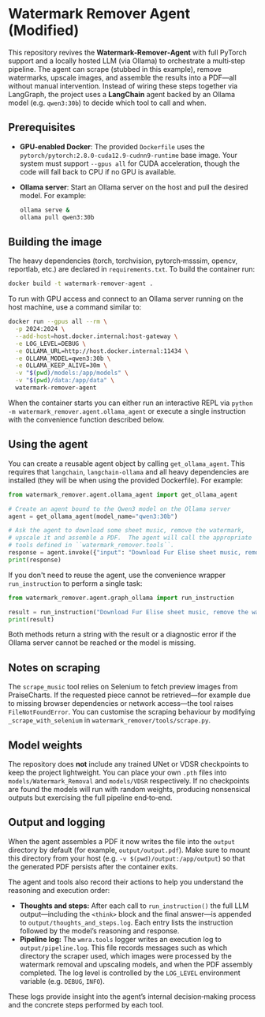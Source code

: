 # Watermark Remover Agent (Modified)

This repository revives the **Watermark‑Remover‑Agent** with full PyTorch
support and a locally hosted LLM (via Ollama) to orchestrate a multi‑step
pipeline.  The agent can scrape (stubbed in this example), remove
watermarks, upscale images, and assemble the results into a PDF—all
without manual intervention.  Instead of wiring these steps together via
LangGraph, the project uses a **LangChain** agent backed by an Ollama
model (e.g. `qwen3:30b`) to decide which tool to call and when.

## Prerequisites

* **GPU‑enabled Docker**: The provided `Dockerfile` uses the
  `pytorch/pytorch:2.8.0-cuda12.9-cudnn9-runtime` base image.  Your
  system must support `--gpus all` for CUDA acceleration, though the code
  will fall back to CPU if no GPU is available.
* **Ollama server**: Start an Ollama server on the host and pull the
  desired model.  For example:

  ```bash
  ollama serve &
  ollama pull qwen3:30b
  ```

## Building the image

The heavy dependencies (torch, torchvision, pytorch‑msssim, opencv,
reportlab, etc.) are declared in `requirements.txt`.  To build the
container run:

```bash
docker build -t watermark-remover-agent .
```

To run with GPU access and connect to an Ollama server running on the
host machine, use a command similar to:

```bash
docker run --gpus all --rm \
  -p 2024:2024 \
  --add-host=host.docker.internal:host-gateway \
  -e LOG_LEVEL=DEBUG \
  -e OLLAMA_URL=http://host.docker.internal:11434 \
  -e OLLAMA_MODEL=qwen3:30b \
  -e OLLAMA_KEEP_ALIVE=30m \
  -v "$(pwd)/models:/app/models" \
  -v "$(pwd)/data:/app/data" \
  watermark-remover-agent
```

When the container starts you can either run an interactive REPL via
`python -m watermark_remover.agent.ollama_agent` or execute a single
instruction with the convenience function described below.

## Using the agent

You can create a reusable agent object by calling
`get_ollama_agent`.  This requires that `langchain`, `langchain‑ollama`
and all heavy dependencies are installed (they will be when using the
provided Dockerfile).  For example:

```python
from watermark_remover.agent.ollama_agent import get_ollama_agent

# Create an agent bound to the Qwen3 model on the Ollama server
agent = get_ollama_agent(model_name="qwen3:30b")

# Ask the agent to download some sheet music, remove the watermark,
# upscale it and assemble a PDF.  The agent will call the appropriate
# tools defined in ``watermark_remover.tools``.
response = agent.invoke({"input": "Download Fur Elise sheet music, remove the watermark, upscale it, and assemble into a PDF."})
print(response)
```

If you don't need to reuse the agent, use the convenience wrapper
`run_instruction` to perform a single task:

```python
from watermark_remover.agent.graph_ollama import run_instruction

result = run_instruction("Download Fur Elise sheet music, remove the watermark, upscale it and assemble into a PDF.")
print(result)
```

Both methods return a string with the result or a diagnostic error if
the Ollama server cannot be reached or the model is missing.

## Notes on scraping

The `scrape_music` tool relies on Selenium to fetch preview images from
PraiseCharts.  If the requested piece cannot be retrieved—for example due
to missing browser dependencies or network access—the tool raises
`FileNotFoundError`.  You can customise the scraping behaviour by
modifying `_scrape_with_selenium` in `watermark_remover/tools/scrape.py`.

## Model weights

The repository does **not** include any trained UNet or VDSR checkpoints
to keep the project lightweight.  You can place your own `.pth` files
into `models/Watermark_Removal` and `models/VDSR` respectively.  If no
checkpoints are found the models will run with random weights, producing
nonsensical outputs but exercising the full pipeline end‑to‑end.

## Output and logging

When the agent assembles a PDF it now writes the file into the
`output` directory by default (for example, `output/output.pdf`).  Make
sure to mount this directory from your host (e.g. `-v $(pwd)/output:/app/output`)
so that the generated PDF persists after the container exits.

The agent and tools also record their actions to help you understand the
reasoning and execution order:

* **Thoughts and steps:** After each call to `run_instruction()` the
  full LLM output—including the `<think>` block and the final answer—is
  appended to `output/thoughts_and_steps.log`.  Each entry lists the
  instruction followed by the model’s reasoning and response.
* **Pipeline log:** The `wmra.tools` logger writes an execution log to
  `output/pipeline.log`.  This file records messages such as which
  directory the scraper used, which images were processed by the
  watermark removal and upscaling models, and when the PDF assembly
  completed.  The log level is controlled by the `LOG_LEVEL`
  environment variable (e.g. `DEBUG`, `INFO`).

These logs provide insight into the agent’s internal decision‑making
process and the concrete steps performed by each tool.